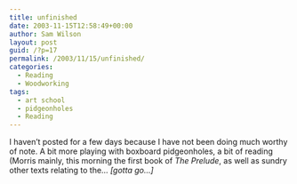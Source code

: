 ```yaml
---
title: unfinished
date: 2003-11-15T12:58:49+00:00
author: Sam Wilson
layout: post
guid: /?p=17
permalink: /2003/11/15/unfinished/
categories:
  - Reading
  - Woodworking
tags:
  - art school
  - pidgeonholes
  - Reading
---
```

I haven’t posted for a few days because I have not been doing much worthy of note. A bit more playing with boxboard pidgeonholes, a bit of reading (Morris mainly, this morning the first book of _The Prelude_, as well as sundry other texts relating to the… _[gotta go…]_
